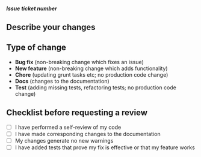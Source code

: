 ##### Issue ticket number

## Describe your changes

## Type of change
- **Bug fix** (non-breaking change which fixes an issue)
- **New feature** (non-breaking change which adds functionality)
- **Chore** (updating grunt tasks etc; no production code change)
- **Docs** (changes to the documentation)
- **Test** (adding missing tests, refactoring tests; no production code change)

## Checklist before requesting a review
- [ ] I have performed a self-review of my code
- [ ] I have made corresponding changes to the documentation
- [ ] My changes generate no new warnings
- [ ] I have added tests that prove my fix is effective or that my feature works